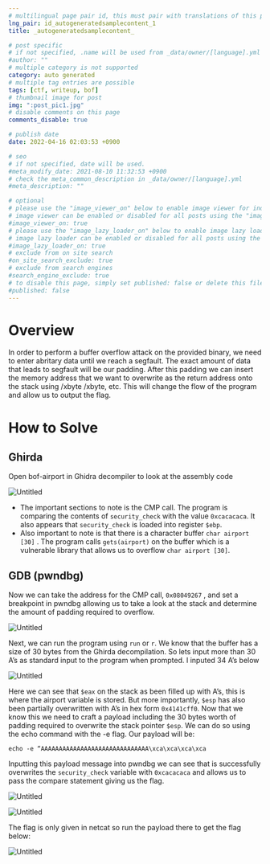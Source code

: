 ```yaml
---
# multilingual page pair id, this must pair with translations of this page. (This name must be unique)
lng_pair: id_autogeneratedsamplecontent_1
title: _autogeneratedsamplecontent_

# post specific
# if not specified, .name will be used from _data/owner/[language].yml
#author: ""
# multiple category is not supported
category: auto generated
# multiple tag entries are possible
tags: [ctf, writeup, bof]
# thumbnail image for post
img: ":post_pic1.jpg"
# disable comments on this page
comments_disable: true

# publish date
date: 2022-04-16 02:03:53 +0900

# seo
# if not specified, date will be used.
#meta_modify_date: 2021-08-10 11:32:53 +0900
# check the meta_common_description in _data/owner/[language].yml
#meta_description: ""

# optional
# please use the "image_viewer_on" below to enable image viewer for individual pages or posts (_posts/ or [language]/_posts folders).
# image viewer can be enabled or disabled for all posts using the "image_viewer_posts: true" setting in _data/conf/main.yml.
#image_viewer_on: true
# please use the "image_lazy_loader_on" below to enable image lazy loader for individual pages or posts (_posts/ or [language]/_posts folders).
# image lazy loader can be enabled or disabled for all posts using the "image_lazy_loader_posts: true" setting in _data/conf/main.yml.
#image_lazy_loader_on: true
# exclude from on site search
#on_site_search_exclude: true
# exclude from search engines
#search_engine_exclude: true
# to disable this page, simply set published: false or delete this file
#published: false
---
```


# Overview

In order to perform a buffer overflow attack on the provided binary, we need to enter abritary data until we reach a segfault. The exact amount of data that leads to segfault will be our padding. After this padding we can insert the memory address that we want to overwrite as the return address onto the stack using /xbyte /xbyte, etc. This will change the flow of the program and allow us to output the flag. 

# How to Solve

## Ghirda

Open bof-airport in Ghidra decompiler to look at the assembly code

![Untitled](:Untitled.png)

- The important sections to note is the CMP call. The program is comparing the contents of `security_check` with the value `0xcacacaca`. It also appears that `security_check` is loaded into register `$ebp`.
- Also important to note is that there is a character buffer `char airport [30]` . The program calls `gets(airport)` on the buffer which is a vulnerable library that allows us to overflow `char airport [30]`.

## GDB (pwndbg)

Now we can take the address for the CMP call, `0x08049267` , and set a breakpoint in pwndbg allowing us to take a look at the stack and determine the amount of padding required to overflow. 

![Untitled](:Untitled%201.png)

Next, we can run the program using `run` or `r`. We know that the buffer has a size of 30 bytes from the Ghirda decompilation. So lets input more than 30 A’s as standard input to the program when prompted. I inputed 34 A’s below

![Untitled](:Untitled%202.png)

Here we can see that `$eax` on the stack as been filled up with A’s, this is where the airport variable is stored. But more importantly, `$esp` has also been partially overwritten with A’s in hex form `0x4141cff0`. Now that we know this we need to craft a payload including the 30 bytes worth of padding required to overwrite the stack pointer `$esp`. We can do so using the echo command with the -e flag. Our payload will be:

`echo -e “AAAAAAAAAAAAAAAAAAAAAAAAAAAAAA\xca\xca\xca\xca`

Inputting this payload message into pwndbg we can see that is successfully overwrites the `security_check` variable with `0xcacacaca` and allows us to pass the compare statement giving us the flag. 

![Untitled](:Untitled%203.png)

![Untitled](:Untitled%204.png)

The flag is only given in netcat so run the payload there to get the flag below: 

![Untitled](:Untitled%205.png)
